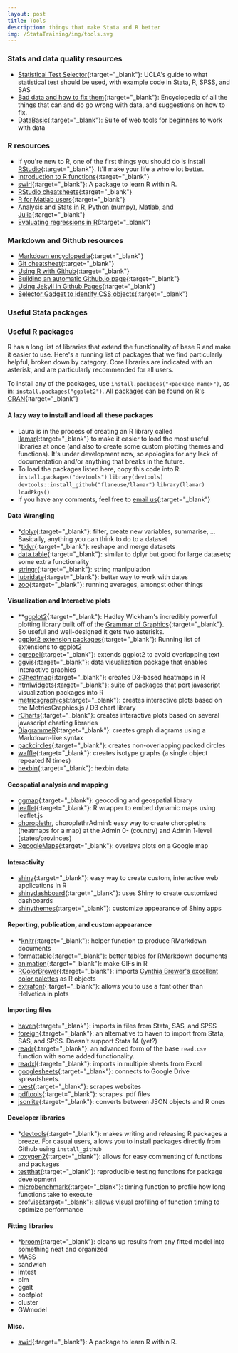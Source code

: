 ```yaml
---
layout: post
title: Tools
description: things that make Stata and R better
img: /StataTraining/img/tools.svg
---
```



### Stats and data quality resources
- [Statistical Test Selector](http://www.ats.ucla.edu/stat/mult_pkg/whatstat/){:target="_blank"}: UCLA's guide to what statistical test should be used, with example code in Stata, R, SPSS, and SAS
- [Bad data and how to fix them](https://github.com/Quartz/bad-data-guide){:target="_blank"}: Encyclopedia of all the things that can and do go wrong with data, and suggestions on how to fix.
- [DataBasic](https://www.databasic.io/en/){:target="_blank"}: Suite of web tools for beginners to work with data



### R resources
- If you're new to R, one of the first things you should do is install [RStudio](https://www.rstudio.com/products/rstudio/){:target="_blank"}.  It'll make your life a whole lot better.
- [Introduction to R functions](http://adv-r.had.co.nz/Vocabulary.html){:target="_blank"}
- [swirl](http://swirlstats.com/){:target="_blank"}: A package to learn R within R.
- [RStudio cheatsheets](https://www.rstudio.com/resources/cheatsheets/){:target="_blank"}
- [R for Matlab users](http://mathesaurus.sourceforge.net/octave-r.html){:target="_blank"}
- [Analysis and Stats in R, Python (numpy), Matlab, and Julia](http://hyperpolyglot.org/numerical-analysis){:target="_blank"}
- [Evaluating regressions in R](http://www.statmethods.net/stats/rdiagnostics.html){:target="_blank"}


### Markdown and Github resources
- [Markdown encyclopedia](http://daringfireball.net/projects/markdown/){:target="_blank"}
- [Git cheatsheet](http://ndpsoftware.com/git-cheatsheet.html){:target="_blank"}
- [Using R with Github](http://r-pkgs.had.co.nz/git.html){:target="_blank"}
- [Building an automatic Github.io page](https://help.github.com/articles/creating-pages-with-the-automatic-generator/){:target="_blank"}
- [Using Jekyll in Github Pages](https://help.github.com/articles/using-jekyll-as-a-static-site-generator-with-github-pages/){:target="_blank"}
- [Selector Gadget to identify CSS objects](http://selectorgadget.com/){:target="_blank"}

### Useful Stata packages


### Useful R packages
R has a long list of libraries that extend the functionality of base R and make it easier to use. Here's a running list of packages that we find particularly helpful, broken down by category. Core libraries are indicated with an asterisk, and are particularly recommended for all users.

To install any of the packages, use `install.packages("<package name>")`, as in: `install.packages("ggplot2")`. All packages can be found on R's [CRAN](https://cran.r-project.org/){:target="_blank"}

#### A lazy way to install and load all these packages
- Laura is in the process of creating an R library called [llamar](https://github.com/flaneuse/llamar){:target="_blank"} to make it easier to load the most useful libraries at once (and also to create some custom plotting themes and functions). It's under development now, so apologies for any lack of documentation and/or anything that breaks in the future.
- To load the packages listed here, copy this code into R:
`install.packages("devtools")`
`library(devtools)`
`devtools::install_github("flaneuse/llamar")`
`library(llamar)`
`loadPkgs()`
- If you have any comments, feel free to [email us](mailto:flaneuseks@gmail.com){:target="_blank"}

#### Data Wrangling
- *[dplyr](https://github.com/hadley/dplyr){:target="_blank"}: filter, create new variables, summarise, ... Basically, anything you can think to do to a dataset
- *[tidyr](https://github.com/hadley/tidyr){:target="_blank"}: reshape and merge datasets
- [data.table](https://github.com/Rdatatable/data.table){:target="_blank"}: similar to dplyr but good for large datasets; some extra functionality
- [stringr](https://github.com/hadley/stringr){:target="_blank"}: string manipulation
- [lubridate](https://github.com/hadley/lubridate){:target="_blank"}: better way to work with dates
- [zoo](https://cran.r-project.org/web/packages/zoo/index.html){:target="_blank"}: running averages, amongst other things


#### Visualization and Interactive plots
- **[ggplot2](http://ggplot2.org/){:target="_blank"}: Hadley Wickham's incredibly powerful plotting library built off of the [Grammar of Graphics](http://www.amazon.com/The-Grammar-Graphics-Statistics-Computing/dp/0387245448){:target="_blank"}. So useful and well-designed it gets two asterisks.
- [ggplot2 extension packages](http://www.ggplot2-exts.org/){:target="_blank"}: Running list of extensions to ggplot2
- [ggrepel](https://github.com/slowkow/ggrepel){:target="_blank"}: extends ggplot2 to avoid overlapping text
- [ggvis](ggvis.rstudio.com){:target="_blank"}: data visualization package that enables interactive graphics
- [d3heatmap](https://github.com/rstudio/d3heatmap){:target="_blank"}: creates D3-based heatmaps in R
- [htmlwidgets](http://www.htmlwidgets.org/){:target="_blank"}: suite of packages that port javascript visualization packages into R
- [metricsgraphics](http://hrbrmstr.github.io/metricsgraphics/){:target="_blank"}: creates interactive plots based on the MetricsGraphics.js / D3 chart library
- [rCharts](http://rcharts.io/){:target="_blank"}: creates interactive plots based on several javascript charting libraries
- [DiagrammeR](http://rich-iannone.github.io/DiagrammeR/){:target="_blank"}: creates graph diagrams using a Markdown-like syntax
- [packcircles](https://github.com/mbedward/packcircles){:target="_blank"}: creates non-overlapping packed circles
- [waffle](https://github.com/hrbrmstr/waffle){:target="_blank"}: creates isotype graphs (a single object repeated N times)
- [hexbin](https://github.com/edzer/hexbin){:target="_blank"}: hexbin data

#### Geospatial analysis and mapping
- [ggmap](https://github.com/dkahle/ggmap){:target="_blank"}: geocoding and geospatial library
- [leaflet](https://rstudio.github.io/leaflet/){:target="_blank"}: R wrapper to embed dynamic maps using leaflet.js
- [choroplethr](https://github.com/trulia/choroplethr), choroplethrAdmin1: easy way to create choropleths (heatmaps for a map) at the Admin 0- (country) and Admin 1-level (states/provinces)
- [RgoogleMaps](https://cran.r-project.org/web/packages/RgoogleMaps/RgoogleMaps.pdf){:target="_blank"}: overlays plots on a Google map

#### Interactivity
- [shiny](http://shiny.rstudio.com/){:target="_blank"}: easy way to create custom, interactive web applications in R
- [shinydashboard](https://rstudio.github.io/shinydashboard/){:target="_blank"}: uses Shiny to create customized dashboards
- [shinythemes](https://rstudio.github.io/shinythemes/){:target="_blank"}: customize appearance of Shiny apps

#### Reporting, publication, and custom appearance
- *[knitr](http://yihui.name/knitr/){:target="_blank"}: helper function to produce RMarkdown documents
- [formattable](http://renkun.me/formattable/){:target="_blank"}: better tables for RMarkdown documents
- [animation](http://yihui.name/animation/){:target="_blank"}: make GIFs in R
- [RColorBrewer](https://cran.r-project.org/web/packages/RColorBrewer/index.html){:target="_blank"}: imports [Cynthia Brewer's excellent color palettes](http://colorbrewer2.org/) as R objects
- [extrafont](https://www.r-project.org/nosvn/pandoc/extrafont.html){:target="_blank"}: allows you to use a font other than Helvetica in plots


#### Importing files
- [haven](https://github.com/hadley/haven){:target="_blank"}: imports in files from Stata, SAS, and SPSS
- [foreign](https://cran.r-project.org/web/packages/foreign/foreign.pdf){:target="_blank"}: an alternative to haven to import from Stata, SAS, and SPSS. Doesn't support Stata 14 (yet?)
- [readr](https://github.com/hadley/readr){:target="_blank"}: an advanced form of the base `read.csv` function with some added functionality.
- [readxl](https://github.com/hadley/readxl){:target="_blank"}: imports in multiple sheets from Excel
- [googlesheets](https://github.com/jennybc/googlesheets){:target="_blank"}: connects to Google Drive spreadsheets.
- [rvest](https://github.com/hadley/rvest){:target="_blank"}: scrapes websites
- [pdftools](https://github.com/ropensci/pdftools){:target="_blank"}: scrapes .pdf files
- [jsonlite](https://cran.r-project.org/web/packages/jsonlite/vignettes/json-aaquickstart.html){:target="_blank"}: converts between JSON objects and R ones

#### Developer libraries
- *[devtools](https://www.rstudio.com/products/rpackages/devtools/){:target="_blank"}: makes writing and releasing R packages a breeze. For casual users, allows you to install packages directly from Github using `install_github`
- [roxygen2](https://github.com/klutometis/roxygen){:target="_blank"}: allows for easy commenting of functions and packages
- [testthat](https://github.com/hadley/testthat){:target="_blank"}: reproducible testing functions for package development 
- [microbenchmark](https://cran.r-project.org/web/packages/microbenchmark/index.html){:target="_blank"}: timing function to profile how long functions take to execute
- [profvis](https://rpubs.com/wch/123888){:target="_blank"}: allows visual profiling of function timing to optimize performance

#### Fitting libraries
- *[broom](https://github.com/dgrtwo/broom){:target="_blank"}: cleans up results from any fitted model into something neat and organized
- MASS
- sandwich 
- lmtest
- plm
- ggalt
- coefplot
- cluster
- GWmodel

#### Misc.
- [swirl](http://swirlstats.com/){:target="_blank"}: A package to learn R within R.

